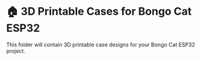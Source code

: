 # 🏠 3D Printable Cases for Bongo Cat ESP32

This folder will contain 3D printable case designs for your Bongo Cat ESP32 project.

